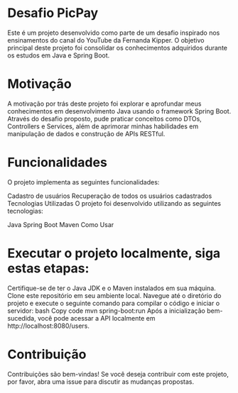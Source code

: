 # Desafio PicPay
Este é um projeto desenvolvido como parte de um desafio inspirado nos ensinamentos do canal do YouTube da Fernanda Kipper. O objetivo principal deste projeto foi consolidar os conhecimentos adquiridos durante os estudos em Java e Spring Boot.

# Motivação
A motivação por trás deste projeto foi explorar e aprofundar meus conhecimentos em desenvolvimento Java usando o framework Spring Boot. Através do desafio proposto, pude praticar conceitos como DTOs, Controllers e Services, além de aprimorar minhas habilidades em manipulação de dados e construção de APIs RESTful.

# Funcionalidades
O projeto implementa as seguintes funcionalidades:

Cadastro de usuários
Recuperação de todos os usuários cadastrados
Tecnologias Utilizadas
O projeto foi desenvolvido utilizando as seguintes tecnologias:

Java
Spring Boot
Maven
Como Usar

#  Executar o projeto localmente, siga estas etapas:

Certifique-se de ter o Java JDK e o Maven instalados em sua máquina.
Clone este repositório em seu ambiente local.
Navegue até o diretório do projeto e execute o seguinte comando para compilar o código e iniciar o servidor:
bash
Copy code
mvn spring-boot:run
Após a inicialização bem-sucedida, você pode acessar a API localmente em http://localhost:8080/users.

# Contribuição
Contribuições são bem-vindas! Se você deseja contribuir com este projeto, por favor, abra uma issue para discutir as mudanças propostas.
